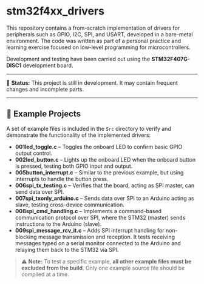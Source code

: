 # stm32f4xx_drivers

This repository contains a from-scratch implementation of drivers for peripherals such as GPIO, I2C, SPI, and USART, developed in a bare-metal environment. The code was written as part of a personal practice and learning exercise focused on low-level programming for microcontrollers.

Development and testing have been carried out using the **STM32F407G-DISC1** development board.

---

🔧 **Status:** This project is still in development. It may contain frequent changes and incomplete parts.

---

## 📂 Example Projects

A set of example files is included in the `Src` directory to verify and demonstrate the functionality of the implemented drivers:

- **001led_toggle.c** – Toggles the onboard LED to confirm basic GPIO output control.
- **002led_button.c** – Lights up the onboard LED when the onboard button is pressed, testing both GPIO input and output.
- **005button_interrupt.c** – Similar to the previous example, but using interrupts to handle the button press.
- **006spi_tx_testing.c** – Verifies that the board, acting as SPI master, can send data over SPI.
- **007spi_txonly_arduino.c** – Sends data over SPI to an Arduino acting as slave, testing cross-device communication.
- **008spi_cmd_handling.c** – Implements a command-based communication protocol over SPI, where the STM32 (master) sends instructions to the Arduino (slave).
- **009spi_message_rcv_it.c** – Adds SPI interrupt handling for non-blocking message transmission and reception. It tests receiving messages typed on a serial monitor connected to the Arduino and relaying them back to the STM32 via SPI.

> ⚠️ **Note:** To test a specific example, **all other example files must be excluded from the build**. Only one example source file should be compiled at a time.
